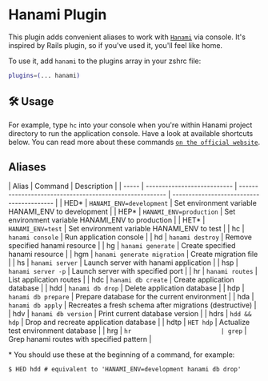 # Hanami Plugin

This plugin adds convenient aliases to work with [`Hanami`](HTTPS://hanamirb.org/)
via console. It's inspired by Rails plugin, so if you've used it, you'll feel
like home.

To use it, add `hanami` to the plugins array in your zshrc file:

```zsh
plugins=(... hanami)
```

## 🛠️ Usage

For example, type `hc` into your console when you're within Hanami project
directory to run the application console. Have a look at available shortcuts
below. You can read more about these commands
[`on the official website`](HTTPS://hanamirb.org/guides/command-line/applications/).

## Aliases

| Alias | Command                     | Description                                             |
| ----- | --------------------------- | ------------------------------------------------------- | ----------------------------------------- |
| HED\* | `HANAMI_ENV=development`    | Set environment variable HANAMI_ENV to development      |
| HEP\* | `HANAMI_ENV=production`     | Set environment variable HANAMI_ENV to production       |
| HET\* | `HANAMI_ENV=test`           | Set environment variable HANAMI_ENV to test             |
| hc    | `hanami console`            | Run application console                                 |
| hd    | `hanami destroy`            | Remove specified hanami resource                        |
| hg    | `hanami generate`           | Create specified hanami resource                        |
| hgm   | `hanami generate migration` | Create migration file                                   |
| hs    | `hanami server`             | Launch server with hanami application                   |
| hsp   | `hanami server -p`          | Launch server with specified port                       |
| hr    | `hanami routes`             | List application routes                                 |
| hdc   | `hanami db create`          | Create application database                             |
| hdd   | `hanami db drop`            | Delete application database                             |
| hdp   | `hanami db prepare`         | Prepare database for the current environment            |
| hda   | `hanami db apply`           | Recreates a fresh schema after migrations (destructive) |
| hdv   | `hanami db version`         | Print current database version                          |
| hdrs  | `hdd && hdp`                | Drop and recreate application database                  |
| hdtp  | `HET hdp`                   | Actualize test environment database                     |
| hrg   | `hr                         | grep`                                                   | Grep hanami routes with specified pattern |

\* You should use these at the beginning of a command, for example:

```console
$ HED hdd # equivalent to 'HANAMI_ENV=development hanami db drop'
```
